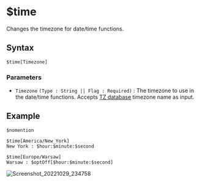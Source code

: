 # $time
Changes the timezone for date/time functions.

## Syntax
```
$time[Timezone]
```

### Parameters
- `Timezone` `(Type : String || Flag : Required)` : The timezone to use in the date/time functions. Accepts [TZ database](https://en.wikipedia.org/wiki/List_of_tz_database_time_zones) timezone name as input.

## Example
```
$nomention

$time[America/New_York]
New York : $hour:$minute:$second

$time[Europe/Warsaw]
Warsaw : $optOff[$hour:$minute:$second]
```
![Screenshot_20221029_234758](https://user-images.githubusercontent.com/95774950/198847125-b093d143-7890-4478-a437-1c80c35c4c41.png)
